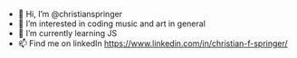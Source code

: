 - 👋 Hi, I’m @christianspringer
- 👀 I’m interested in coding music and art in general
- 🌱 I’m currently learning JS 
- 📫 Find me on linkedIn https://www.linkedin.com/in/christian-f-springer/

<!---
christianspringer/christianspringer is a ✨ special ✨ repository because its `README.md` (this file) appears on your GitHub profile.
You can click the Preview link to take a look at your changes.
--->
